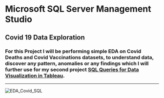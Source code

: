 # Microsoft SQL Server Management Studio

## Covid 19 Data Exploration 

### For this Project I will be performing simple EDA on Covid Deaths and Covid Vaccinations datasets, to understand data, discover any pattern, anomalies or any findings which I will further use for my second project **[SQL Queries for Data Visualization in Tableau](https://github.com/bospink/SQL_Queries_Tableau_Project)**.
-----


![EDA_Covid_SQL](https://github.com/bospink/SSMS_Project/assets/126882792/95aacf02-ef1a-408b-9325-01158f0b0d7b)
